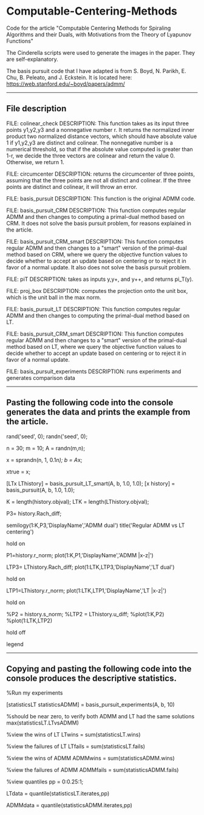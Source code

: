 # Computable-Centering-Methods
Code for the article "Computable Centering Methods for Spiraling Algorithms and their Duals, with Motivations from the Theory of Lyapunov Functions"

The Cinderella scripts were used to generate the images in the paper. They are self-explanatory.

The basis pursuit code that I have adapted is from S. Boyd, N. Parikh, E. Chu, B. Peleato, and J. Eckstein. It is located here: https://web.stanford.edu/~boyd/papers/admm/

____________________________________________________________________________________________________
File description
----------------------

FILE: colinear_check
DESCRIPTION: This function takes as its input three points y1,y2,y3 and a nonnegative number r. It returns the normalized inner product two normalized distance vectors, which should have absolute value 1 if y1,y2,y3 are distinct and colinear. The nonnegative number is a numerical threshold, so that if the absolute value computed is greater than 1-r, we decide the three vectors are colinear and return the value 0. Otherwise, we return 1.

FILE: circumcenter
DESCRIPTION: returns the circumcenter of three points, assuming that the three points are not all distinct and colinear. If the three points are distinct and colinear, it will throw an error.

FILE: basis_pursuit
DESCRIPTION: This function is the original ADMM code.

FILE: basis_pursuit_CRM
DESCRIPTION: This function computes regular ADMM and then changes to computing a primal-dual method based on CRM. It does not solve the basis pursuit problem, for reasons explained in the article.

FILE: basis_pursuit_CRM_smart
DESCRIPTION: This function computes regular ADMM and then changes to a "smart" version of the primal-dual method based on CRM, where we query the objective function values to decide whether to accept an update based on centering or to reject it in favor of a normal update. It also does not solve the basis pursuit problem.

FILE: piT
DESCRIPTION: takes as inputs y,y+, and y++, and returns pi_T(y).

FILE: proj_box
DESCRIPTION: computes the projection onto the unit box, which is the unit ball in the max norm.

FILE: basis_pursuit_LT
DESCRIPTION: This function computes regular ADMM and then changes to computing the primal-dual method based on LT.

FILE: basis_pursuit_CRM_smart
DESCRIPTION: This function computes regular ADMM and then changes to a "smart" version of the primal-dual method based on LT, where we query the objective function values to decide whether to accept an update based on centering or to reject it in favor of a normal update.

FILE: basis_pursuit_experiments
DESCRIPTION: runs experiments and generates comparison data

____________________________________________________________________________________________________
Pasting the following code into the console generates the data and prints the example from the article.
----------------------


rand('seed', 0);
randn('seed', 0);

n = 30;
m = 10;
A = randn(m,n);

x = sprandn(n, 1, 0.1*n);
b = A*x;

xtrue = x;

[LTx LThistory] = basis_pursuit_LT_smart(A, b, 1.0, 1.0);
[x history] = basis_pursuit(A, b, 1.0, 1.0);

K = length(history.objval);
LTK = length(LThistory.objval);

P3= history.Rach_diff;

semilogy(1:K,P3,'DisplayName','ADMM dual')
title('Regular ADMM vs LT centering')

hold on

P1=history.r_norm;
plot(1:K,P1,'DisplayName','ADMM |x-z|')

LTP3= LThistory.Rach_diff;
plot(1:LTK,LTP3,'DisplayName','LT dual')

hold on

LTP1=LThistory.r_norm;
plot(1:LTK,LTP1,'DisplayName','LT |x-z|')

hold on 

%P2 = history.s_norm;
%LTP2 = LThistory.u_diff;
%plot(1:K,P2)
%plot(1:LTK,LTP2)

hold off

legend


____________________________________________________________________________________________________
Copying and pasting the following code into the console produces the descriptive statistics.
----------------------


%Run my experiments

[statisticsLT statisticsADMM] = basis_pursuit_experiments(A, b, 10)


%should be near zero, to verify both ADMM and LT had the same solutions
max(statisticsLT.LTvsADMM) 

%view the wins of LT
LTwins = sum(statisticsLT.wins)

%view the failures of LT
LTfails = sum(statisticsLT.fails)

%view the wins of ADMM
ADMMwins = sum(statisticsADMM.wins)

%view the failures of ADMM
ADMMfails = sum(statisticsADMM.fails)

%view quantiles
pp = 0:0.25:1;

LTdata = quantile(statisticsLT.iterates,pp)

ADMMdata = quantile(statisticsADMM.iterates,pp)


